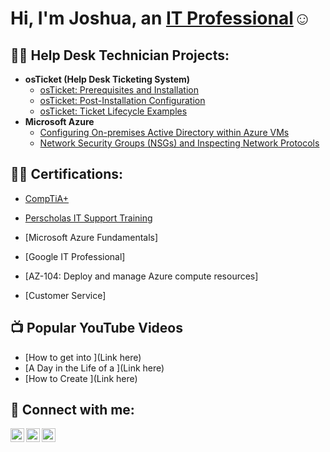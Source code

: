 <h1>Hi, I'm Joshua, an <a href="https://linkedin.com/in/Joshuacheco">IT Professional</a>☺</h1>

<h2>👨‍💻 Help Desk Technician Projects:</h2>


- <b>osTicket (Help Desk Ticketing System)</b>
  - [osTicket: Prerequisites and Installation](https://github.com/JOSUELCHECO/osticket-prereqs)
  - [osTicket: Post-Installation Configuration](https://github.com/JOSUELCHECO/post-install-config)
  - [osTicket: Ticket Lifecycle Examples](https://github.com/JOSUELCHECO/ticket-lifecycle)
- <b>Microsoft Azure</b>
  - [Configuring On-premises Active Directory within Azure VMs](https://github.com/josuelcheco/configure-ad)
  - [Network Security Groups (NSGs) and Inspecting Network Protocols](https://github.com/josuelcheco/azure-network-protocols)

 <h2>👨‍💻 Certifications:</h2>

 - [CompTiA+](https://www.credly.com/badges/ab10f676-950e-474e-836b-221ccd56acaf/public_url)

 - [Perscholas IT Support Training](https://imgur.com/a/044V3Ec)

 - [Microsoft Azure Fundamentals]

- [Google IT Professional]

 - [AZ-104: Deploy and manage Azure compute resources]

 - [Customer Service]
  

<h2>📺 Popular YouTube Videos</h2>

- [How to get into ](Link here)
- [A Day in the Life of a ](Link here)
- [How to Create ](Link here)

<h2> 🤳 Connect with me:</h2>

[<img align="left" alt="JosuelCheco | YouTube" width="22px" src="https://cdn.jsdelivr.net/npm/simple-icons@v3/icons/youtube.svg" />][youtube]
[<img align="left" alt="JosuelCheco | Twitter" width="22px" src="https://cdn.jsdelivr.net/npm/simple-icons@v3/icons/twitter.svg" />][twitter]
[<img align="left" alt="JoshuaCheco | LinkedIn" width="22px" src="https://cdn.jsdelivr.net/npm/simple-icons@v3/icons/linkedin.svg" />][linkedin]

[twitter]: https://twitter.com/linkhere
[youtube]: https://www.youtube.com/c/linkhere
[linkedin]: https://linkedin.com/in/joshuacheco

<!--
**joshmadakor1/joshmadakor1** is a ✨ _special_ ✨ repository because its `README.md` (this file) appears on your GitHub profile.

Here are some ideas to get you started:

- 🔭 I’m currently working on ...
- 🌱 I’m currently learning ...
- 👯 I’m looking to collaborate on ...
- 🤔 I’m looking for help with ...
- 💬 Ask me about ...
- 📫 How to reach me: ...
- 😄 Pronouns: ...
- ⚡ Fun fact: ...
-->
 
